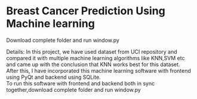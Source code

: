 # Breast Cancer Prediction Using Machine learning
Download complete folder and run window.py

Details:
In this project, we have used dataset from UCI repository and compared it with multiple machine learning algorithms like KNN,SVM etc and came up with the conclusion that KNN works best for this dataset.<br>
After this, I have incorporated this machine learning software with frontend using PyQt and backend using SQLite.<br>
To run this software with frontend and backend both in sync together,download complete folder and run window.py

